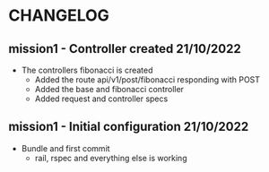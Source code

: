 # CHANGELOG

## mission1 - Controller created 21/10/2022

- The controllers fibonacci is created
  - Added the route api/v1/post/fibonacci responding with POST
  - Added the base and fibonacci controller
  - Added request and controller specs

## mission1 - Initial configuration 21/10/2022

- Bundle and first commit
  - rail, rspec and everything else is working